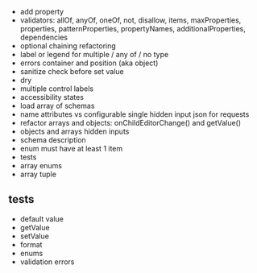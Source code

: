- add property
- validators: allOf, anyOf, oneOf, not, disallow, items, maxProperties, properties, patternProperties, propertyNames, additionalProperties, dependencies 
- optional chaining refactoring
- label or legend for multiple / any of / no type
- errors container and position (aka object)
- sanitize check before set value
- dry
- multiple control labels
- accessibility states
- load array of schemas
- name attributes vs configurable single hidden input json for requests
- refactor arrays and objects: onChildEditorChange() and getValue()
- objects and arrays hidden inputs
- schema description
- enum must have at least 1 item
- tests
- array enums
- array tuple

## tests

- default value
- getValue
- setValue
- format
- enums
- validation errors
